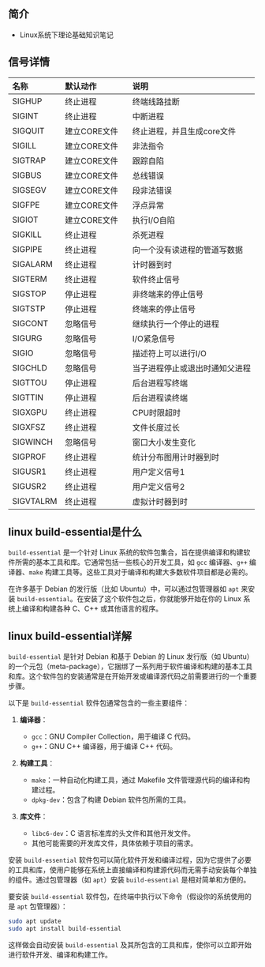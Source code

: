 ## 简介

+ Linux系统下理论基础知识笔记

## 信号详情

|     名称      |    默认动作  |   说明    |
| :---         |  :---       |:---      |
| SIGHUP       |终止进程       |终端线路挂断|
| SIGINT       |终止进程       |中断进程|
| SIGQUIT      |建立CORE文件   |终止进程，并且生成core文件|
| SIGILL       |建立CORE文件   |非法指令|
| SIGTRAP      |建立CORE文件   |跟踪自陷|
| SIGBUS       |建立CORE文件   |总线错误|
| SIGSEGV      |建立CORE文件   |段非法错误|
| SIGFPE       |建立CORE文件   |浮点异常|
| SIGIOT       |建立CORE文件   |执行I/O自陷|
| SIGKILL      |终止进程       |杀死进程|
| SIGPIPE      |终止进程       |向一个没有读进程的管道写数据|
| SIGALARM     |终止进程       |计时器到时|
| SIGTERM      |终止进程       |软件终止信号|
| SIGSTOP      |停止进程       |非终端来的停止信号|
| SIGTSTP      |停止进程       |终端来的停止信号|
| SIGCONT      |忽略信号       |继续执行一个停止的进程|
| SIGURG       |忽略信号       |I/O紧急信号|
| SIGIO        |忽略信号       |描述符上可以进行I/O|
| SIGCHLD      |忽略信号       |当子进程停止或退出时通知父进程|
| SIGTTOU      |停止进程       |后台进程写终端|
| SIGTTIN      |停止进程       |后台进程读终端|
| SIGXGPU      |终止进程       |CPU时限超时|
| SIGXFSZ      |终止进程       |文件长度过长|
| SIGWINCH     |忽略信号       |窗口大小发生变化|
| SIGPROF      |终止进程       |统计分布图用计时器到时|
| SIGUSR1      |终止进程       |用户定义信号1|
| SIGUSR2      |终止进程       |用户定义信号2|
| SIGVTALRM    |终止进程       |虚拟计时器到时|

## linux build-essential是什么

`build-essential` 是一个针对 Linux 系统的软件包集合，旨在提供编译和构建软件所需的基本工具和库。它通常包括一些核心的开发工具，如 `gcc` 编译器、`g++` 编译器、`make` 构建工具等。这些工具对于编译和构建大多数软件项目都是必需的。

在许多基于 Debian 的发行版（比如 Ubuntu）中，可以通过包管理器如 `apt` 来安装 `build-essential`。在安装了这个软件包之后，你就能够开始在你的 Linux 系统上编译和构建各种 C、C++ 或其他语言的程序。

## linux build-essential详解

`build-essential` 是针对 Debian 和基于 Debian 的 Linux 发行版（如 Ubuntu）的一个元包（meta-package），它捆绑了一系列用于软件编译和构建的基本工具和库。这个软件包的安装通常是在开始开发或编译源代码之前需要进行的一个重要步骤。

以下是 `build-essential` 软件包通常包含的一些主要组件：

1. **编译器**：
   - `gcc`：GNU Compiler Collection，用于编译 C 代码。
   - `g++`：GNU C++ 编译器，用于编译 C++ 代码。

2. **构建工具**：
   - `make`：一种自动化构建工具，通过 Makefile 文件管理源代码的编译和构建过程。
   - `dpkg-dev`：包含了构建 Debian 软件包所需的工具。

3. **库文件**：
   - `libc6-dev`：C 语言标准库的头文件和其他开发文件。
   - 其他可能需要的开发库文件，具体依赖于项目的需求。

安装 `build-essential` 软件包可以简化软件开发和编译过程，因为它提供了必要的工具和库，使用户能够在系统上直接编译和构建源代码而无需手动安装每个单独的组件。通过包管理器（如 `apt`）安装 `build-essential` 是相对简单和方便的。

要安装 `build-essential` 软件包，在终端中执行以下命令（假设你的系统使用的是 `apt` 包管理器）：

```bash
sudo apt update
sudo apt install build-essential
```

这样做会自动安装 `build-essential` 及其所包含的工具和库，使你可以立即开始进行软件开发、编译和构建工作。